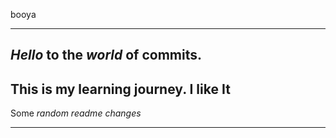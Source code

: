 booya
________________________________
*Hello* to the *world* of commits.
----------------------------------
This is my learning journey. **I like It**
----------------------------------
Some *random readme changes*
**********************************
